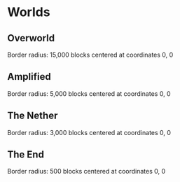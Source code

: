 # Worlds

## Overworld

Border radius: 15,000 blocks centered at coordinates 0, 0

## Amplified

Border radius: 5,000 blocks centered at coordinates 0, 0

## The Nether

Border radius: 3,000 blocks centered at coordinates 0, 0

## The End

Border radius: 500 blocks centered at coordinates 0, 0
